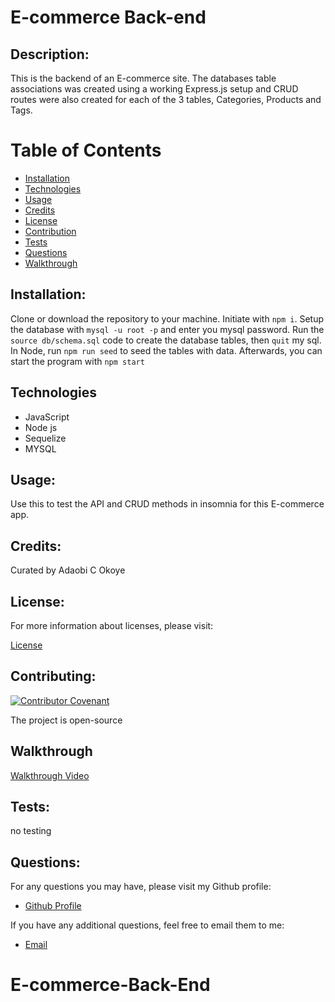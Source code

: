 # E-commerce Back-end
  
  ## Description:
  This is the backend of an E-commerce site. The databases table associations was created using a working Express.js setup and CRUD routes were also created for each of the 3 tables, Categories, Products and Tags.
  

  # Table of Contents

  - [Installation](#installation)
  - [Technologies](#technologies)
  - [Usage](#usage)
  - [Credits](#credits)
  - [License](#license)
  - [Contribution](#contributing)
  - [Tests](#tests)
  - [Questions](#questions)
  - [Walkthrough](#walkthrough)

  ## Installation:

  Clone or download the repository to your machine. Initiate with ```npm i```. Setup the database with ```mysql -u root -p``` and enter you mysql password. Run the     ```source db/schema.sql``` code to create the database tables, then ```quit``` my sql. In Node, run ```npm run seed``` to seed the tables with data. Afterwards, you can start the program with ```npm start```


## Technologies
  - JavaScript
  - Node js
  - Sequelize
  - MYSQL
  
  ## Usage:
  Use this to test the API and CRUD methods in insomnia for this E-commerce app.
 


  ## Credits:

  Curated by Adaobi C Okoye


  ## License:

  For more information about licenses, please visit:

  [License](https://opensource.org/licenses/MIT)


  ## Contributing:

  [![Contributor Covenant](https://img.shields.io/badge/Contributor%20Covenant-v2.0%20adopted-ff69b4.svg)](CODE_OF_CONDUCT.md)
  
  The project is open-source

  ## Walkthrough
  [Walkthrough Video](https://youtu.be/p1ODJTf6j-o)
  
  ## Tests:

  no testing

  
  ## Questions:

  For any questions you may have, please visit my Github profile:
  - [Github Profile](https://github.com/adokoye)

  If you have any additional questions, feel free to email them to me:
  - [Email](adaobi.okoye@ttuhsc.edu)
  
# E-commerce-Back-End
